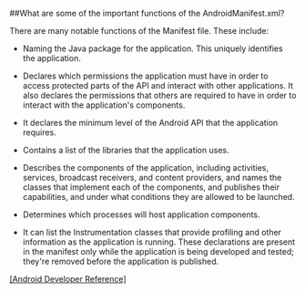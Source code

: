 ##What are some of the important functions of the AndroidManifest.xml?

There are many notable functions of the Manifest file. These include:

* Naming the Java package for the application. This uniquely identifies the application.

* Declares which permissions the application must have in order to access protected parts of the API and interact with other applications. It also declares the permissions that others are required to have in order to interact with the application's components.

* It declares the minimum level of the Android API that the application requires.

* Contains a list of the libraries that the application uses.

* Describes the components of the application, including activities, services, broadcast receivers, and content providers, and names the classes that implement each of the components, and publishes their capabilities, and under what conditions they are allowed to be launched. 

* Determines which processes will host application components.

* It can list the Instrumentation classes that provide profiling and other information as the application is running. These declarations are present in the manifest only while the application is being developed and tested; they're removed before the application is published.


[[Android Developer Reference]](https://developer.android.com/guide/topics/manifest/manifest-intro.html)
